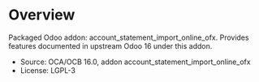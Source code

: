 # Overview

Packaged Odoo addon: account_statement_import_online_ofx. Provides features documented in upstream Odoo 16 under this addon.

- Source: OCA/OCB 16.0, addon account_statement_import_online_ofx
- License: LGPL-3
